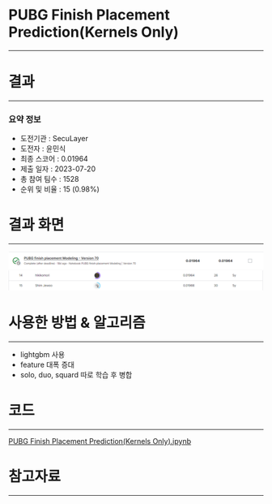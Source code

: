 # PUBG Finish Placement Prediction(Kernels Only)
-----------------------------------
# 결과
-----------------------------------
### 요약 정보
  * 도전기관 : SecuLayer
  * 도전자 : 윤민식
  * 최종 스코어 : 0.01964
  * 제출 일자 : 2023-07-20
  * 총 참여 팀수 : 1528
  * 순위 및 비율 : 15 (0.98%)
# 결과 화면
-----------------------------------
![score](./img/score.PNG)
![rank](./img/rank.PNG)
# 사용한 방법 & 알고리즘
----------------------------------
  * lightgbm 사용
  * feature 대폭 증대
  * solo, duo, squard 따로 학습 후 병합
# 코드
----------------------------------
[PUBG Finish Placement Prediction(Kernels Only).ipynb](https://github.com/yms0606/SecuLayer/blob/main/PUBG%20Finish%20Placement%20Prediction(Kernels%20Only)/pubg-finish-placement-modeling.ipynb)
# 참고자료
----------------------------------
